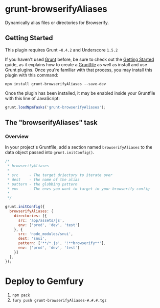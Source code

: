 # grunt-browserifyAliases

Dynamically alias files or directories for Browserify.

## Getting Started
This plugin requires Grunt `~0.4.2` and Underscore `1.5.2`

If you haven't used [Grunt](http://gruntjs.com/) before, be sure to check out the [Getting Started](http://gruntjs.com/getting-started) guide, as it explains how to create a [Gruntfile](http://gruntjs.com/sample-gruntfile) as well as install and use Grunt plugins. Once you're familiar with that process, you may install this plugin with this command:

```shell
npm install grunt-browserifyAliases --save-dev
```

Once the plugin has been installed, it may be enabled inside your Gruntfile with this line of JavaScript:

```js
grunt.loadNpmTasks('grunt-browserifyAliases');
```

## The "browserifyAliases" task

### Overview
In your project's Gruntfile, add a section named `browserifyAliases` to the data object passed into `grunt.initConfig()`.

```js
/*
 * browserifyAliases
 *
 * src     - The target driectory to iterate over
 * dest    - the name of the alias
 * pattern - the globbing pattern
 * env     - The envs you want to target in your browserify config
 *
 */

grunt.initConfig({
  browserifyAliases: {
    directories: [{
      src: 'app/assets/js',
      env: ['prod', 'dev', 'test']
    }, {
      src: 'node_modules/snui',
      dest: 'snui',
      pattern: ['**/*.js', '!**browserify**'],
      env: ['prod', 'dev', 'test']
    }]
  },
});
```


# Deploy to Gemfury

1. `npm pack`
2. `fury push grunt-browserifyAliases-#.#.#.tgz`
